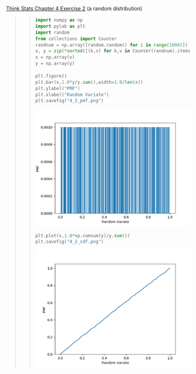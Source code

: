[Think Stats Chapter 4 Exercise 2](http://greenteapress.com/thinkstats2/html/thinkstats2005.html#toc41) (a random distribution)

>>```python
>> import numpy as np
>> import pylab as plt
>> import random
>> from collections import Counter
>> randnum = np.array([random.random() for i in range(1000)])
>> x, y = zip(*sorted([(k,v) for k,v in Counter(randnum).items()]))
>> x = np.array(x)
>> y = np.array(y)
>> 
>> plt.figure()
>> plt.bar(x,1.0*y/y.sum(),width=1.0/len(x))
>> plt.ylabel("PMF")
>> plt.xlabel("Random Variate")
>> plt.savefig("4_2_pmf.png")
>>```
>>![](https://github.com/leeguoo/dsp/blob/master/statistics/4_2_pmf.png)
>>
>>```python
>> plt.plot(x,1.0*np.cumsum(y)/y.sum())
>> plt.savefig("4_2_cdf.png")
>>```  
>>![](https://github.com/leeguoo/dsp/blob/master/statistics/4_2_cdf.png)
